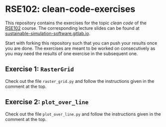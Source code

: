 # RSE102: clean-code-exercises

This repository contains the exercises for the topic _clean code_ of the [RSE102](https://github.com/RSE-102/Lecture-Material) course. The corresponding lecture slides can be found at [sustainable-simulation-software.gitlab.io](https://sustainable-simulation-software.gitlab.io/course-material/slides/clean_code/index.html#/title-slide).

Start with forking this repository such that you can push your results once you are done.
The exercises are meant to be worked on consecutively as you may need the results of one exercise in the subsequent one.


## Exercise 1: `RasterGrid`

Check out the file `raster_grid.py` and follow the instructions given in the comment at the top.


## Exercise 2: `plot_over_line`

Check out the file `plot_over_line.py` and follow the instructions given in the comment at the top.

